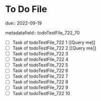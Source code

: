 # To Do File

due:: 2022-09-19

metadatafield:: todoTestFile_722_70

- [ ] Task of todoTestFile_722 1 [[Query me]]
- [ ] Task of todoTestFile_722 2 [[Query me]]
- [ ] Task of todoTestFile_722 3
- [ ] Task of todoTestFile_722 4
- [ ] Task of todoTestFile_722 5
- [ ] Task of todoTestFile_722 6
- [ ] Task of todoTestFile_722 7
- [ ] Task of todoTestFile_722 8
- [ ] Task of todoTestFile_722 9
- [ ] Task of todoTestFile_722 10